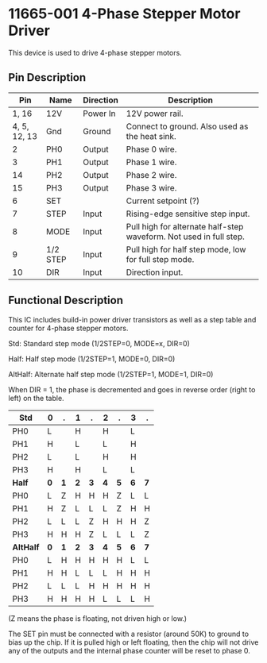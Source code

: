 # 11665-001 4-Phase Stepper Motor Driver

This device is used to drive 4-phase stepper motors.

## Pin Description

| Pin | Name  | Direction | Description                                     |
|-----|-------|-----------|-------------------------------------------------|
| 1, 16 | 12V | Power In  | 12V power rail. |
| 4, 5, 12, 13 | Gnd | Ground | Connect to ground. Also used as the heat sink. |
| 2 | PH0 | Output | Phase 0 wire. |
| 3 | PH1 | Output | Phase 1 wire. |
| 14 | PH2 | Output | Phase 2 wire. |
| 15 | PH3 | Output | Phase 3 wire. |
| 6 | SET  |       | Current setpoint (?) |
| 7 | STEP | Input | Rising-edge sensitive step input. |
| 8 | MODE | Input | Pull high for alternate half-step waveform. Not used in full step. |
| 9 | 1/2 STEP | Input | Pull high for half step mode, low for full step mode. |
| 10 | DIR | Input | Direction input. |

## Functional Description

This IC includes build-in power driver transistors as well as a step table and counter for 4-phase stepper motors.

Std: Standard step mode (1/2STEP=0, MODE=x, DIR=0)

Half: Half step mode (1/2STEP=1, MODE=0, DIR=0)

AltHalf: Alternate half step mode (1/2STEP=1, MODE=1, DIR=0)

When DIR = 1, the phase is decremented and goes in reverse order (right to left) on the table.


| Std | 0 | . | 1 | . | 2 | . | 3 | . |
|-----|---|---|---|---|---|---|---|---|
| PH0 | L |   | H |   | H |   | L |   |
| PH1 | H |   | L |   | L |   | H |   |
| PH2 | L |   | L |   | H |   | H |   |
| PH3 | H |   | H |   | L |   | L |   |
| **Half** | **0** | **1** | **2** | **3** | **4** | **5** | **6** | **7** |
| PH0 | L | Z | H | H | H | Z | L | L |
| PH1 | H | Z | L | L | L | Z | H | H |
| PH2 | L | L | L | Z | H | H | H | Z |
| PH3 | H | H | H | Z | L | L | L | Z |
| **AltHalf** | **0** | **1** | **2** | **3** | **4** | **5** | **6** | **7** |
| PH0 | L | H | H | H | H | H | L | L |
| PH1 | H | H | L | L | L | H | H | H |
| PH2 | L | L | L | H | H | H | H | H |
| PH3 | H | H | H | H | L | L | L | H |

(Z means the phase is floating, not driven high or low.)

The SET pin must be connected with a resistor (around 50K) to ground to bias up the chip. If it is pulled high or left floating, then the chip will not drive any of the outputs and the internal phase counter will be reset to phase 0.



